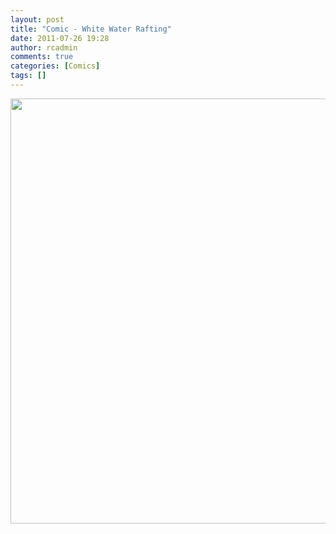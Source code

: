 ```yaml
---
layout: post
title: "Comic - White Water Rafting"
date: 2011-07-26 19:28
author: rcadmin
comments: true
categories: [Comics]
tags: []
---
```

<a href="http://bitsmack.com/wp/2011/07/26/comic-white-water-rafting/"><img src="http://bitsmack.com/wp/wp-content/uploads/2011/07/20110726.jpg" alt="" title="This shirt was on sale because the picture is so bad." width="680" height="680" class="alignnone size-full wp-image-2251" /></a>
